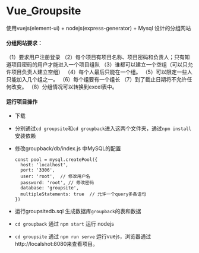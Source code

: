 # Vue_Groupsite
使用vuejs(element-ui) + nodejs(express-generator) + Mysql 设计的分组网站



#### 分组网站要求：

（1）要求用户注册登录
（2）每个项目有项目名称、项目密码和负责人；只有知道项目密码的用户才能进入一个项目组队
（3）谁都可以建立一个空组（可以只允许项目负责人建立空组）
（4）每个人最后只能在一个组。
（5）可以限定一些人只能加入几个组之一。
（6）每个组要有一个组长
（7）到了截止日期将不允许任何改变。
（8）分组情况可以转换到excel表中。



#### 运行项目操作

- 下载

- 分别通过`cd groupsite`和`cd groupback`进入这两个文件夹，通过`npm install`安装依赖 

- 修改groupback/db/index.js 中MySQL的配置

  ```mysql
  const pool = mysql.createPool({
  	host: 'localhost',
  	port: '3306',
  	user: 'root',  // 修改用户名
  	password: 'root', // 修改密码
  	database: 'groupsite',
  	multipleStatements: true  // 允许一个query多条语句
  })
  ```

- 运行groupsitedb.sql 生成数据库`groupback`的表和数据
- `cd groupback` 通过 `npm start` 运行 nodejs
- `cd groupsite`  通过 `npm run serve` 运行vuejs，浏览器通过http://localshot:8080来查看项目。
